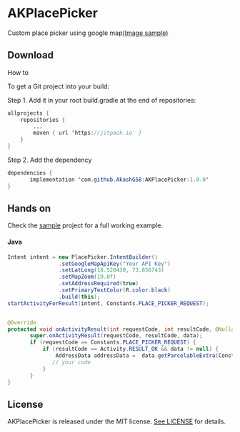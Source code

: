 # AKPlacePicker
Custom place picker using google map[(Image sample)](https://raw.githubusercontent.com/AkashG58/AKPlacePicker/master/Screenshot_20191126-114459_AKPlacePickerExample.jpg)

## Download

How to

To get a Git project into your build:

Step 1. Add it in your root build.gradle at the end of repositories:
```Java
allprojects {
	repositories {
		...
		maven { url 'https://jitpack.io' }
	}
}
```
Step 2. Add the dependency
```Java
dependencies {
       implementation 'com.github.AkashG58:AKPlacePicker:1.0.0'
}
```

## Hands on
Check the [sample](https://github.com/AkashG58/AKPlacePicker) project for a full working example.

#### Java

```Java
Intent intent = new PlacePicker.IntentBuilder()
                .setGoogleMapApiKey("Your API Key")
                .setLatLong(18.520430, 73.856743)
                .setMapZoom(19.0f)
                .setAddressRequired(true)
                .setPrimaryTextColor(R.color.black)
                .build(this);
startActivityForResult(intent, Constants.PLACE_PICKER_REQUEST);


@Override
protected void onActivityResult(int requestCode, int resultCode, @Nullable Intent data) {
       super.onActivityResult(requestCode, resultCode, data);
       if (requestCode == Constants.PLACE_PICKER_REQUEST) {
           if (resultCode == Activity.RESULT_OK && data != null) {
               AddressData addressData =  data.getParcelableExtra(Constants.ADDRESS_INTENT);
              // your code
           }
       }
}
```
## License

AKPlacePicker is released under the MIT license. [See LICENSE](https://github.com/AkashG58/AKPlacePicker/blob/master/LICENSE) for details.

